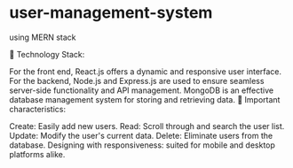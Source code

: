 # user-management-system
using MERN stack

🔧 Technology Stack:

For the front end, React.js offers a dynamic and responsive user interface.
For the backend, Node.js and Express.js are used to ensure seamless server-side functionality and API management.
MongoDB is an effective database management system for storing and retrieving data.
🎯 Important characteristics:

Create: Easily add new users.
Read: Scroll through and search the user list.
Update: Modify the user's current data.
Delete: Eliminate users from the database.
Designing with responsiveness: suited for mobile and desktop platforms alike.

